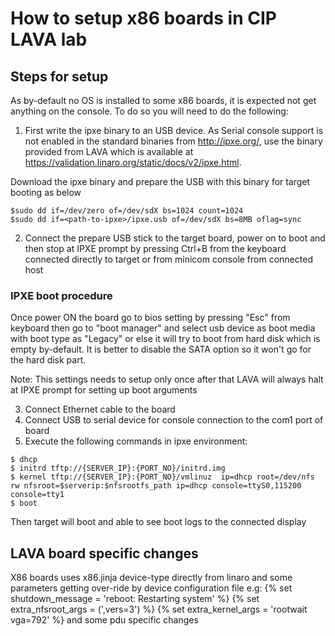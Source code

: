 # How to setup x86 boards in CIP LAVA lab #

## Steps for setup ##
As by-default no OS is installed to some x86 boards, it is expected
not get anything on the console. To do so you will need to do the following:

1) First write the ipxe binary to an USB device. As Serial console support
is not enabled in the standard binaries from http://ipxe.org/, 
use the binary provided from LAVA which is available at 
https://validation.linaro.org/static/docs/v2/ipxe.html.

Download the ipxe binary and prepare the USB with this binary for target booting as below
```
$sudo dd if=/dev/zero of=/dev/sdX bs=1024 count=1024
$sudo dd if=<path-to-ipxe>/ipxe.usb of=/dev/sdX bs=8MB oflag=sync
```
2) Connect the prepare USB stick to the target board, power on to boot
and then stop at IPXE prompt by pressing Ctrl+B from the keyboard
connected directly to target or from minicom console from connected host

### IPXE boot procedure ###
Once power ON the board go to bios setting by pressing "Esc" from 
keyboard then go to "boot manager" and select usb device as boot
media with boot type as "Legacy" or else it will try to boot from
hard disk which is empty by-default.  It is better to disable the
SATA option so it won't go for the hard disk part.

Note: This settings needs to setup only once after that LAVA will
always halt at IPXE prompt for setting up boot arguments

3) Connect Ethernet cable to the board 
4) Connect USB to serial device for console connection to the com1 port
of board
5) Execute the following commands in ipxe environment:
```
$ dhcp
$ initrd tftp://{SERVER_IP}:{PORT_NO}/initrd.img
$ kernel tftp://{SERVER_IP}:{PORT_NO}/vmlinuz  ip=dhcp root=/dev/nfs 
rw nfsroot=$serverip:$nfsrootfs_path ip=dhcp console=ttyS0,115200 console=tty1
$ boot
```
Then target will boot and able to see boot logs to the connected display

## LAVA board specific changes ##
X86 boards uses x86.jinja device-type directly from linaro and some parameters
getting over-ride by device configuration file
e.g:
{% set shutdown_message = 'reboot: Restarting system' %}
{% set extra_nfsroot_args = (',vers=3') %}
{% set extra_kernel_args = 'rootwait vga=792' %}
and some pdu specific changes 
